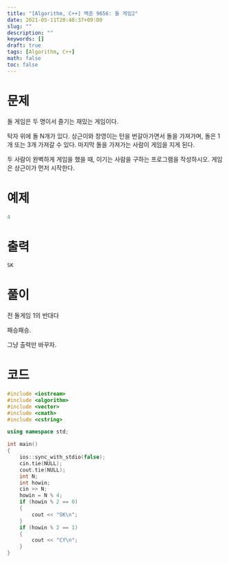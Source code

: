 ```yaml
---
title: "[Algorithm, C++] 백준 9656: 돌 게임2"
date: 2021-05-11T20:48:37+09:00
slug: ""
description: ""
keywords: []
draft: true
tags: [Algorithm, C++]
math: false
toc: false
---
```

# 문제

돌 게임은 두 명이서 즐기는 재밌는 게임이다.

탁자 위에 돌 N개가 있다. 상근이와 창영이는 턴을 번갈아가면서 돌을 가져가며, 돌은 1개 또는 3개 가져갈 수 있다. 마지막 돌을 가져가는 사람이 게임을 지게 된다.

두 사람이 완벽하게 게임을 했을 때, 이기는 사람을 구하는 프로그램을 작성하시오. 게임은 상근이가 먼저 시작한다.

# 예제

```cpp
4
```

# 출력

```cpp
SK
```

# 풀이

전 돌게임 1의 반대다

패승패승.

그냥 출력만 바꾸자.

# 코드

```cpp
#include <iostream>
#include <algorithm>
#include <vector>
#include <cmath>
#include <cstring>

using namespace std;

int main()
{
	ios::sync_with_stdio(false);
	cin.tie(NULL);
	cout.tie(NULL);
	int N;
	int howin;
	cin >> N;
	howin = N % 4;
	if (howin % 2 == 0)
	{
		cout << "SK\n";
	}
	if (howin % 2 == 1)
	{
		cout << "CY\n";
	}
}
```
